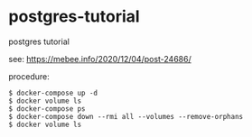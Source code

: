 # postgres-tutorial
postgres tutorial

see: https://mebee.info/2020/12/04/post-24686/

procedure:

```
$ docker-compose up -d
$ docker volume ls
$ docker-compose ps
$ docker-compose down --rmi all --volumes --remove-orphans
$ docker volume ls
```
